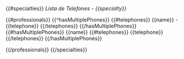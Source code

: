 {{#specialties}}
*Lista de Telefones - {{specialty}}*

{{#professionals}}
{{^hasMultiplePhones}}
{{#telephones}}
{{name}} - {{telephone}}
{{/telephones}}
{{/hasMultiplePhones}}{{#hasMultiplePhones}}
{{name}}
{{#telephones}}
    {{telephone}}
{{/telephones}}
{{/hasMultiplePhones}}

{{/professionals}}
{{/specialties}}
